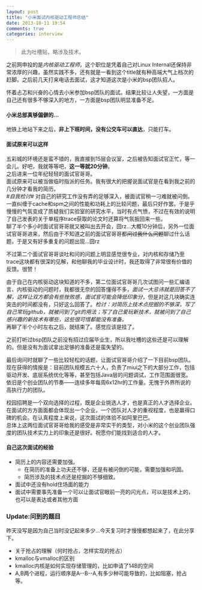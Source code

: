 ```yaml
---
layout: post
title: "小米面试内核驱动工程师总结"
date: 2013-10-11 19:54
comments: true
categories: interview
---
```


> 此为吐槽贴，略涉及技术。

之前网申投的是*内核驱动工程师*，这个职位是凭着自己对Linux Internal还保持非常浓厚的兴趣，虽然实践不多，还有就是一看到这个title就有种高端大气上档次的赶脚。之后前几天打来电话去面试，这才知道这次是小米的bsp团队招人。

怀着忐忑和兴奋的心情去小米参加bsp团队的面试。结果比较让人失望，一方面是自己还有很多不够深入的地方，一方面是bsp团队明显准备不足。

<!--more-->

#### 小米总部真够偏僻的...

地铁上地站下来之后，**非上下班时间，没有公交车可以直达**，只能打车。

#### 面试原来可以这样

五彩城的环境还是蛮不错的，我直接到15层会议室，之后被告知面试官正忙，等一会儿。好吧，我就等等吧，**这一等就20分钟**。  
之后进来一位年纪轻轻的面试官哥哥。   
面试原来可以被当做临时指派的任务。我有很大的把握说面试官是在看到我之前的几分钟才看我的简历。  
*#自我检讨#* 对自己的研究工作没有弄的足够深入，被面试官稍一刁难就被问倒。一直纠缠于cache和spm之间的性能和功耗上的比较问题，最后只好作罢。于是乎慢慢的气氛变成了质疑我们实验室的研究水平，当时有点气愤，不过在有效的说明了自己发表的关于单程序trace获取的论文时还算将气氛扳回来一些。  
聊了半个多小时面试官哥哥就又被叫出去开会，囧rz...大概10分钟后，另外一位面试官哥哥进来，然后由于不知道之前的面试官哥哥都~~问过我什么问题~~聊过什么话题，于是又有好多重复的问题出现...囧rz  

不过第二个面试官哥哥谈吐和问的问题上明显感觉很专业，对内核和存储乃至trace这块都有很深的见解，和他聊我的毕业设计时，我还取得了非常很有价值的反馈。很赞！

由于自己在内核驱动这块知道的不多，第二位面试官哥哥几次试图问一些汇编语言、内核驱动的问题时，我都很无奈的回答懂得不多，*面试一大忌讳就是回答不了解，这样让双方都会有些挫败感，面试官可能会降低印象分*，但是对这几块确实连突击的时间都没有，只好这么回答了。*检讨：对简历上技术点挖掘的不够深，写了自己常玩github，就被问到了git的用法；写了自己爱玩新技术，就被问到了自己感兴趣的新技术有哪些，这些很可惜都能没有准备。*   
再聊了半个小时左右之后，就结束了。感觉应该是挂了。

之前打听过bsp团队之前没有招过应届毕业生，所以我吐槽的这些还是可以理解的。但是没有为面试拿出足够的准备还是蛮失望的。

最后询问时就聊了一些比较轻松的话题，让面试官哥哥介绍了一下目前bsp团队。现在获得的情报是：目前团队规模五六十人，负责了miui之下的大部分工作，包括驱动开发、底层系统优化等等，甚至包括Java层的问题调试，工作范围面很宽。   
依旧是个创业团队的节奏——连续多年每周6x12hr的工作量。无愧于外界所说的高执行力的团队。

校园招聘是一个双向选择的过程，既是企业挑选人才，也是真正的人才选择企业。在面试的方方面面都会体现出一个企业，一个团队对人才的重视程度，也是赢得口碑的机会。在认真程度上来说，这次面试的体验不如阿里巴巴。  
总体上这两位面试官哥哥给我的感受是非常实干的类型，对小米的这个创业团队强度的团队技术实力上的印象还是很好。祝愿你们能找到适合的人才。

#### 自己这次面试的经验

+ 简历上的内容还需要加强。
    + 在简历的准备上功夫还不够，还是有被问倒的可能，需要加强和巩固。
    + 简历涉及的技术点还是挖掘的不够细致。
+ 面试中还没有hold住场面的能力
+ 面试中需要事先准备一个可以让面试官眼前一亮的闪光点，可以是技术上的，也可以是表达或者其他方面


### Update:问到的题目

昨天没写是因为自己当时没记起来多少...今天复习时才慢慢都想起来了，在此分享下。   

+ 关于抢占的理解（何时抢占，怎样实现的抢占）
+ kmalloc与vmalloc的区别
+ kmalloc内核是如何实现存储管理的，比如申请了14B的空间
+ A,B两个进程，运行顺序是A--B--A,有多少种可能导致的，比如阻塞，抢占等。
